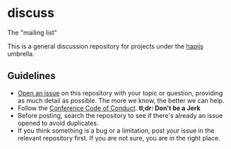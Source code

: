discuss
=======

The "mailing list"

This is a general discussion repository for projects under the [hapijs](https://github.com/hapijs) umbrella.

## Guidelines

* [Open an issue](https://github.com/hapijs/discuss/issues/new) on this repository with your topic or question, providing as much detail as possible. The more we know, the better we can help.
* Follow the [Conference Code of Conduct](http://confcodeofconduct.com). **tl;dr: Don't be a Jerk**
* Before posting, search the repository to see if there's already an issue opened to avoid duplicates.
* If you think something is a bug or a limitation, post your issue in the relevant repository first. If you are not sure, you are in the right place.
